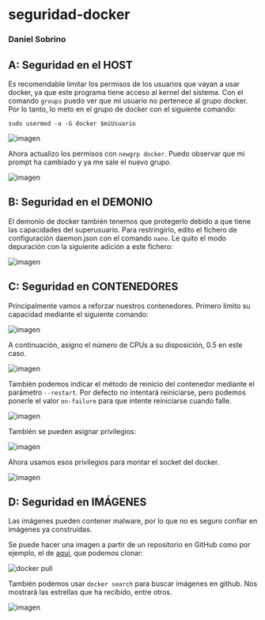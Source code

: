 # seguridad-docker
### Daniel Sobrino

## A: Seguridad en el HOST
Es recomendable limitar los permisos de los usuarios que vayan a usar docker, ya que este programa tiene acceso al kernel del sistema. Con el comando ```groups``` puedo ver que mi usuario no pertenece al grupo docker. Por lo tanto, lo meto en el grupo de docker con el siguiente comando:
```
sudo usermod -a -G docker $miUsuario
```

![imagen](https://user-images.githubusercontent.com/91564560/162216465-d4469e86-dce2-4793-944a-44001dccef34.png)

Ahora actualizo los permisos con ```newgrp docker```. Puedo observar que mi prompt ha cambiado y ya me sale el nuevo grupo.

![imagen](https://user-images.githubusercontent.com/91564560/162217411-b1b79848-f5d0-4f5a-b3ea-4f32192ae879.png)


## B: Seguridad en el DEMONIO
El demonio de docker también tenemos que protegerlo debido a que tiene las capacidades del superusuario. Para restringirlo, edito el fichero de configuración daemon.json con el comando ```nano```. Le quito el modo depuración con la siguiente adición a este fichero:

![imagen](https://user-images.githubusercontent.com/91564560/162218325-dd32347a-070c-4cdc-8952-439d9a3c5f61.png)


## C: Seguridad en CONTENEDORES
Principalmente vamos a reforzar nuestros contenedores. Primero limito su capacidad mediante el siguiente comando:

![imagen](https://user-images.githubusercontent.com/91564560/162219674-d2d446f1-c2c1-4251-b4c7-3d23e2661c3c.png)

A continuación, asigno el número de CPUs a su disposición, 0.5 en este caso.

![imagen](https://user-images.githubusercontent.com/91564560/162220185-831b62a8-2556-4dd5-91e1-7f1bfc5dff93.png)

También podemos indicar el método de reinicio del contenedor mediante el parámetro ```--restart```. Por defecto no intentará reiniciarse, pero podemos ponerle el valor ```on-failure``` para que intente reiniciarse cuando falle.

![imagen](https://user-images.githubusercontent.com/91564560/162221269-a2a19b84-ce9a-4a7a-b32e-24130c8318c8.png)

También se pueden asignar privilegios:

![imagen](https://user-images.githubusercontent.com/91564560/162221728-b5b5c6e1-275e-427e-b94b-d46d2f9f2659.png)

Ahora usamos esos privilegios para montar el socket del docker.

![imagen](https://user-images.githubusercontent.com/91564560/162222022-3cc40a9a-7a2e-41ea-b9a5-4de8a84af3de.png)


## D: Seguridad en IMÁGENES
Las imágenes pueden contener malware, por lo que no es seguro confiar en imágenes ya construídas.

Se puede hacer una imagen a partir de un repositorio en GitHub como por ejemplo, el de [aquí](https://github.com/irespaldiza/whoami), que podemos clonar:

![docker pull](https://user-images.githubusercontent.com/91564560/169323062-1e9c4b73-b197-404b-840d-0395248b2d29.png)

También podemos usar `docker search` para buscar imágenes en github. Nos mostrará las estrellas que ha recibido, entre otros.

![imagen](https://user-images.githubusercontent.com/91564560/169323953-e7cc274d-b18a-462e-bcb2-baa15e3fe0a4.png)
